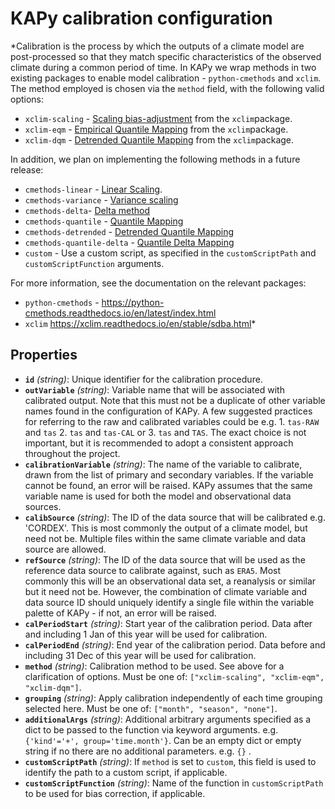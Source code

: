 # KAPy calibration configuration

*Calibration is the process by which the outputs of a climate model are post-processed so that they match specific characteristics of the observed climate during a common period of time. In KAPy we wrap methods in two existing packages to enable model calibration - `python-cmethods` and `xclim`. The method employed is chosen via the `method` field, with the following valid options: 
 * `xclim-scaling` - [Scaling bias-adjustment](https://xclim.readthedocs.io/en/stable/api.html#adjustment-methods) from the `xclim`package.
 * `xclim-eqm` - [Empirical Quantile Mapping](https://xclim.readthedocs.io/en/stable/api.html#adjustment-methods) from the `xclim`package. 
 * `xclim-dqm` - [Detrended Quantile Mapping](https://xclim.readthedocs.io/en/stable/api.html#adjustment-methods) from the `xclim`package. 
  
 In addition, we plan on implementing the following methods in a future release: 
 * `cmethods-linear` - [Linear Scaling](https://python-cmethods.readthedocs.io/en/latest/methods.html#linear-scaling). 
  * `cmethods-variance` - [Variance scaling](https://python-cmethods.readthedocs.io/en/latest/methods.html#variance-scaling) 
  *  `cmethods-delta`- [Delta method](https://python-cmethods.readthedocs.io/en/latest/methods.html#variance-scaling) 
  * `cmethods-quantile` - [Quantile Mapping](https://python-cmethods.readthedocs.io/en/latest/methods.html#quantile-mapping) 
 * `cmethods-detrended` - [Detrended Quantile Mapping](https://python-cmethods.readthedocs.io/en/latest/methods.html#detrended-quantile-mapping) 
 * `cmethods-quantile-delta` - [Quantile Delta Mapping](https://python-cmethods.readthedocs.io/en/latest/methods.html#quantile-delta-mapping) 
 * `custom` - Use a custom script, as specified in the `customScriptPath` and `customScriptFunction` arguments. 
  
  For more information, see the documentation on the relevant packages: 
 * `python-cmethods` - https://python-cmethods.readthedocs.io/en/latest/index.html 
  * `xclim` https://xclim.readthedocs.io/en/stable/sdba.html*

## Properties

- **`id`** *(string)*: Unique identifier for the calibration procedure.
- **`outVariable`** *(string)*: Variable name that will be associated with calibrated output. Note that this must not be a duplicate of other variable names found in the configuration of KAPy. A few suggested practices for referring to the raw and calibrated variables could be e.g. 1. `tas-RAW` and `tas` 2. `tas` and `tas-CAL` or 3. `tas` and `TAS`. The exact choice is not important, but it is recommended to adopt a consistent approach throughout the project.
- **`calibrationVariable`** *(string)*: The name of the variable to calibrate, drawn from the list of primary and secondary variables. If the variable cannot be found, an error will be raised. KAPy assumes that the same variable name is used for both the model and observational data sources.
- **`calibSource`** *(string)*: The ID of the data source that will be calibrated e.g.  'CORDEX'. This is most commonly the output of a climate model, but need not be. Multiple files within the same climate variable and data source are allowed.
- **`refSource`** *(string)*: The ID of the data source that will be used as the reference  data source to calibrate against, such as `ERA5`. Most commonly this will be an observational data set, a reanalysis or similar but it need not be. However, the combination of climate variable and data source ID should uniquely identify a single file within the variable palette of KAPy - if not, an error will be raised.
- **`calPeriodStart`** *(string)*: Start year of the calibration period. Data after and including 1 Jan of this year will be used for calibration.
- **`calPeriodEnd`** *(string)*: End year of the calibration period. Data before and including 31 Dec of this year will be used for calibration.
- **`method`** *(string)*: Calibration method to be used. See above for a clarification of options. Must be one of: `["xclim-scaling", "xclim-eqm", "xclim-dqm"]`.
- **`grouping`** *(string)*: Apply calibration independently of each time grouping selected here. Must be one of: `["month", "season", "none"]`.
- **`additionalArgs`** *(string)*: Additional arbitrary arguments specified as a dict to be passed to the function via keyword arguments. e.g. `{'kind'='+', group='time.month'}`. Can be an empty dict or empty string if no there are no additional parameters. e.g. `{}` .
- **`customScriptPath`** *(string)*: If `method` is set to `custom`, this field is used to identify the path to a custom script, if applicable.
- **`customScriptFunction`** *(string)*: Name of the function in `customScriptPath` to be used for bias correction,  if applicable.
